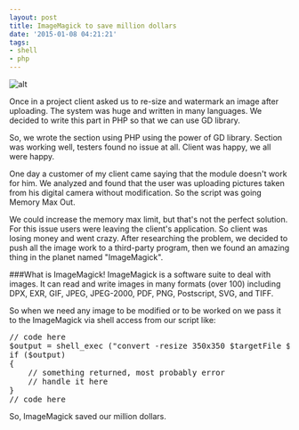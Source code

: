 ```yaml
---
layout: post
title: ImageMagick to save million dollars
date: '2015-01-08 04:21:21'
tags:
- shell
- php
---
```


![alt](/content/images/2015/Jan/blog.png)

Once in a project client asked us to re-size and watermark an image after uploading. The system was huge and written in many languages. We decided to write this part in PHP so that we can use GD library.

So, we wrote the section using PHP using the power of GD library. Section was working well, testers found no issue at all. Client was happy, we all were happy.

One day a customer of my client came saying that the module doesn't work for him. We analyzed and found that the user was uploading pictures taken from his digital camera without modification. So the script was going Memory Max Out.

We could increase the memory max limit, but that's not the perfect solution. For this issue users were leaving the client's application. So client was losing money and went crazy. After researching the problem, we decided to push all the image work to a third-party program, then we found an amazing thing in the planet named "ImageMagick".

###What is ImageMagick!
ImageMagick is a software suite to deal with images. It can read and write images in many formats (over 100) including DPX, EXR, GIF, JPEG, JPEG-2000, PDF, PNG, Postscript, SVG, and TIFF.

So when we need any image to be modified or to be worked on we pass it to the ImageMagick via shell access from our script like:

<pre class="brush:php;">
// code here
$output = shell_exec ("convert -resize 350x350 $targetFile $mainFile");
if ($output)
{
	// something returned, most probably error
    // handle it here
}
// code here
</pre>

So, ImageMagick saved our million dollars.